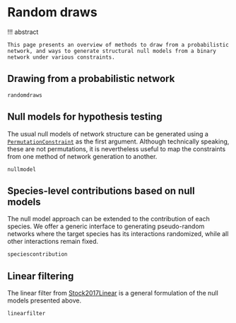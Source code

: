 # Random draws

!!! abstract

    This page presents an overview of methods to draw from a probabilistic network, and ways to generate structural null models from a binary network under various constraints.

## Drawing from a probabilistic network

```@docs
randomdraws
```

## Null models for hypothesis testing

The usual null models of network structure can be generated using a
[`PermutationConstraint`](@ref) as the first argument. Although technically
speaking, these are not permutations, it is nevertheless useful to map the
constraints from one method of network generation to another.

```@docs
nullmodel
```

## Species-level contributions based on null models

The null model approach can be extended to the contribution of each species. We
offer a generic interface to generating pseudo-random networks where the target
species has its interactions randomized, while all other interactions remain
fixed.

```@docs
speciescontribution
```

## Linear filtering

The linear filter from [Stock2017Linear](@citet) is a general formulation of the
null models presented above.

```@docs
linearfilter
```

